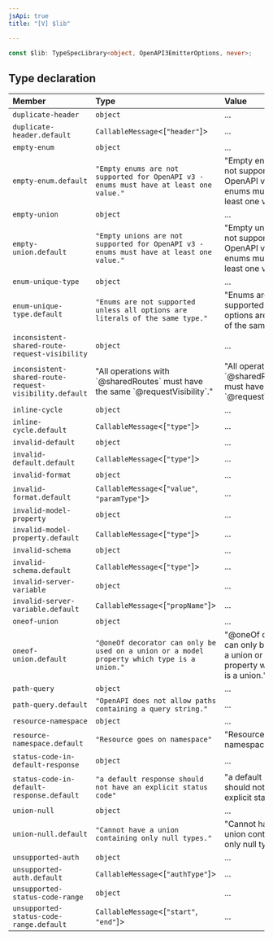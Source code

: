 ```yaml
---
jsApi: true
title: "[V] $lib"

---
```

```ts
const $lib: TypeSpecLibrary<object, OpenAPI3EmitterOptions, never>;
```

## Type declaration

| Member | Type | Value |
| :------ | :------ | :------ |
| `duplicate-header` | `object` | ... |
| `duplicate-header.default` | `CallableMessage`<[`"header"`]\> | ... |
| `empty-enum` | `object` | ... |
| `empty-enum.default` | `"Empty enums are not supported for OpenAPI v3 - enums must have at least one value."` | "Empty enums are not supported for OpenAPI v3 - enums must have at least one value." |
| `empty-union` | `object` | ... |
| `empty-union.default` | `"Empty unions are not supported for OpenAPI v3 - enums must have at least one value."` | "Empty unions are not supported for OpenAPI v3 - enums must have at least one value." |
| `enum-unique-type` | `object` | ... |
| `enum-unique-type.default` | `"Enums are not supported unless all options are literals of the same type."` | "Enums are not supported unless all options are literals of the same type." |
| `inconsistent-shared-route-request-visibility` | `object` | ... |
| `inconsistent-shared-route-request-visibility.default` | "All operations with \`@sharedRoutes\` must have the same \`@requestVisibility\`." | "All operations with \`@sharedRoutes\` must have the same \`@requestVisibility\`." |
| `inline-cycle` | `object` | ... |
| `inline-cycle.default` | `CallableMessage`<[`"type"`]\> | ... |
| `invalid-default` | `object` | ... |
| `invalid-default.default` | `CallableMessage`<[`"type"`]\> | ... |
| `invalid-format` | `object` | ... |
| `invalid-format.default` | `CallableMessage`<[`"value"`, `"paramType"`]\> | ... |
| `invalid-model-property` | `object` | ... |
| `invalid-model-property.default` | `CallableMessage`<[`"type"`]\> | ... |
| `invalid-schema` | `object` | ... |
| `invalid-schema.default` | `CallableMessage`<[`"type"`]\> | ... |
| `invalid-server-variable` | `object` | ... |
| `invalid-server-variable.default` | `CallableMessage`<[`"propName"`]\> | ... |
| `oneof-union` | `object` | ... |
| `oneof-union.default` | `"@oneOf decorator can only be used on a union or a model property which type is a union."` | "@oneOf decorator can only be used on a union or a model property which type is a union." |
| `path-query` | `object` | ... |
| `path-query.default` | `"OpenAPI does not allow paths containing a query string."` | ... |
| `resource-namespace` | `object` | ... |
| `resource-namespace.default` | `"Resource goes on namespace"` | "Resource goes on namespace" |
| `status-code-in-default-response` | `object` | ... |
| `status-code-in-default-response.default` | `"a default response should not have an explicit status code"` | "a default response should not have an explicit status code" |
| `union-null` | `object` | ... |
| `union-null.default` | `"Cannot have a union containing only null types."` | "Cannot have a union containing only null types." |
| `unsupported-auth` | `object` | ... |
| `unsupported-auth.default` | `CallableMessage`<[`"authType"`]\> | ... |
| `unsupported-status-code-range` | `object` | ... |
| `unsupported-status-code-range.default` | `CallableMessage`<[`"start"`, `"end"`]\> | ... |

